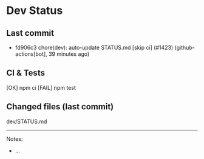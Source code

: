 # Dev Status

## Last commit
- fd906c3 chore(dev): auto-update STATUS.md [skip ci] (#1423) (github-actions[bot], 39 minutes ago)
## CI & Tests
[OK] npm ci
[FAIL] npm test

## Changed files (last commit)
dev/STATUS.md

---
Notes:
- ...
